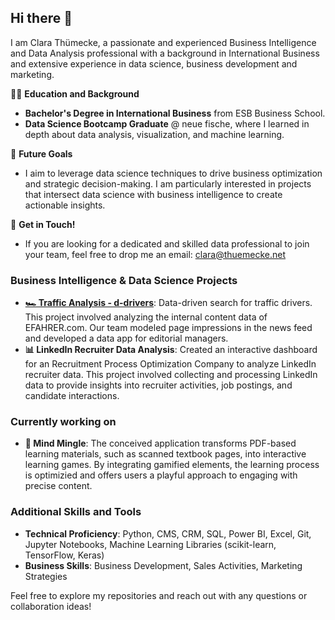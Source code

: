 ## Hi there 👋
I am Clara Thümecke, a passionate and experienced Business Intelligence and Data Analysis professional with a background in International Business and extensive experience in data science, business development and marketing.

👩‍🎓 **Education and Background**
- **Bachelor's Degree in International Business** from ESB Business School.
- **Data Science Bootcamp Graduate** @ neue fische, where I learned in depth about data analysis, visualization, and machine learning.

👯 **Future Goals**
- I aim to leverage data science techniques to drive business optimization and strategic decision-making. I am particularly interested in projects that intersect data science with business intelligence to create actionable insights.

📨 **Get in Touch!**
- If you are looking for a dedicated and skilled data professional to join your team, feel free to drop me an email: clara@thuemecke.net

### Business Intelligence & Data Science Projects
- [**🏎️ Traffic Analysis - d-drivers**](https://github.com/clarathue/d-drivers): Data-driven search for traffic drivers. This project involved analyzing the internal content data of EFAHRER.com. Our team modeled page impressions in the news feed and developed a data app for editorial managers.
- **📊 LinkedIn Recruiter Data Analysis**: Created an interactive dashboard for an Recruitment Process Optimization Company to analyze LinkedIn recruiter data. This project involved collecting and processing LinkedIn data to provide insights into recruiter activities, job postings, and candidate interactions.

### Currently working on
- **🧩 Mind Mingle**: The conceived application transforms PDF-based learning materials, such as scanned textbook pages, into interactive learning games. By integrating gamified elements, the learning process is optimizied and offers users a playful approach to engaging with precise content.

### Additional Skills and Tools
- **Technical Proficiency**: Python, CMS, CRM, SQL, Power BI, Excel, Git, Jupyter Notebooks, Machine Learning Libraries (scikit-learn, TensorFlow, Keras)
- **Business Skills**: Business Development, Sales Activities, Marketing Strategies

Feel free to explore my repositories and reach out with any questions or collaboration ideas!
